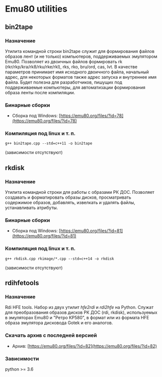 # Emu80 utilities

## bin2tape

### Назначение
Утилита командной строки bin2tape служит для формирования файлов образов лент (и не только) компьютеров, поддерживаемых эмулятором Emu80. Позволяет из двоичных файлов формировать rk (rkr/rkp/kra/rk8/rku/rke/rkl), rks, rko, bru/ord, cas, lvt. В качестве параметров принимает имя исходного двоичного файла, начальный адрес, для некоторых форматов также адрес запуска и внутреннее имя файла. Будет полезна для разработчиков, пишущих под поддерживаемые компьютеры, для автоматизации формирования образа ленты после компиляции.

### Бинарные сборки
* Сборка под Windows: [https://emu80.org/files/?id=78](https://emu80.org/files/?id=78)

### Компиляция под linux и т. п.
    g++ bin2tape.cpp --std=c++11 -o bin2tape
(зависимости отсутствуют)

## rkdisk

### Назначение
Утилита командной строки для работы с образами РК ДОС. Позволяет создавать и форматировать образы дисков, просматривать содержимое образов,  добавлять, извелкать и удалять файлы, устанавливать атрибуты.

### Бинарные сборки
* Сборка под Windows: [https://emu80.org/files/?id=81](https://emu80.org/files/?id=81)

### Компиляция под linux и т. п.
    g++ rkdisk.cpp rkimage/*.cpp --std=c++14 -o rkdisk
(зависимости отсутствуют)

## rdihfetools

### Назначение
Rdi HFE tools. Набор из двух утилит *hfe2rdi* и *rdi2hfe* на Python. Служат для преобразования образов дисков РК ДОС (rdi, rkdisk), используемых в эмуляторах Emu80 и "Ретро КР580", в формат или из формата HFE образа эмулятора дисковода Gotek и его аналогов.

### Скачать архив с последней версией
* Архив: [https://emu80.org/files/?id=82](https://emu80.org/files/?id=82)

### Зависимости
python >= 3.6
